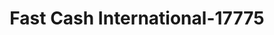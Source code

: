 ---
f_zip-code: 96766
f_state-code: HI
title: Fast Cash International-17775
f_phone: 808-245-5774
f_city-only: Lihue
f_address: 4303 Rice Street Lihue
f_location-unique-id: '17775'
slug: fast-cash-international-17775
updated-on: '2024-05-30T13:46:58.046Z'
created-on: '2024-05-30T13:36:59.803Z'
published-on: '2024-05-30T13:54:32.469Z'
f_city-state: cms/city/lihue-hi.md
f_company: cms/company/fast-cash-international.md
f_state: cms/state/hawaii.md
layout: '[payday-loan].html'
tags: payday-loan
---